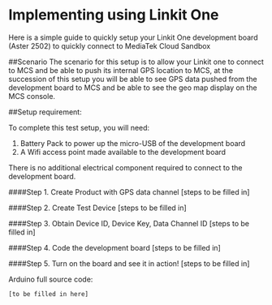 # Implementing using Linkit One

Here is a simple guide to quickly setup your Linkit One development board (Aster 2502) to quickly connect to MediaTek Cloud Sandbox

##Scenario
The scenario for this setup is to allow your Linkit one to connect to MCS and be able to push its internal GPS location to MCS, at the succession of this setup you will be able to see GPS data pushed from the development board to MCS and be able to see the geo map display on the MCS console.


##Setup requirement:

To complete this test setup, you will need:

1. Battery Pack to power up the micro-USB of the development board
2. A Wifi access point made available to the development board

There is no additional electrical component required to connect to the development board.


####Step 1. Create Product with GPS data channel
[steps to be filled in]

####Step 2. Create Test Device
[steps to be filled in]

####Step 3. Obtain Device ID, Device Key, Data Channel ID
[steps to be filled in]

####Step 4. Code the development board
[steps to be filled in]

####Step 5. Turn on the board and see it in action!
[steps to be filled in]

Arduino full source code:

```
[to be filled in here]

```




